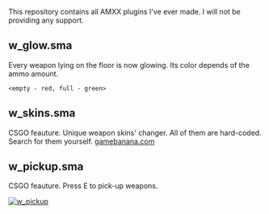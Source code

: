 This repository contains all AMXX plugins I've ever made. I will not be providing any support.

## w_glow.sma
Every weapon lying on the floor is now glowing. Its color depends of the ammo amount.
```
<empty - red, full - green>
```

## w_skins.sma
CSGO feauture. Unique weapon skins' changer. All of them are hard-coded. Search for them yourself. [gamebanana.com](https://gamebanana.com)

## w_pickup.sma
CSGO feauture. Press E to pick-up weapons.

[![w_pickup](https://img.youtube.com/vi/IGuPbkiaeZM/0.jpg)](https://www.youtube.com/watch?v=IGuPbkiaeZM "w_pickup")
